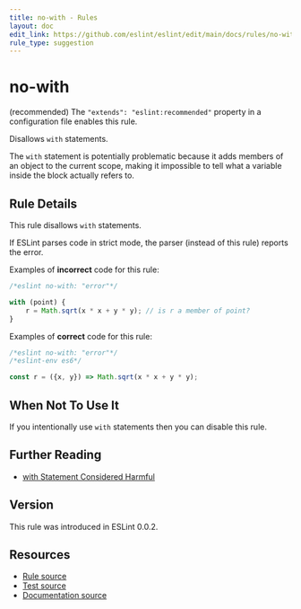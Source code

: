 ```yaml
---
title: no-with - Rules
layout: doc
edit_link: https://github.com/eslint/eslint/edit/main/docs/rules/no-with.md
rule_type: suggestion
---
```

<!-- Note: No pull requests accepted for this file. See README.md in the root directory for details. -->

# no-with

(recommended) The `"extends": "eslint:recommended"` property in a configuration file enables this rule.

Disallows `with` statements.

The `with` statement is potentially problematic because it adds members of an object to the current scope, making it impossible to tell what a variable inside the block actually refers to.

## Rule Details

This rule disallows `with` statements.

If ESLint parses code in strict mode, the parser (instead of this rule) reports the error.

Examples of **incorrect** code for this rule:

```js
/*eslint no-with: "error"*/

with (point) {
    r = Math.sqrt(x * x + y * y); // is r a member of point?
}
```

Examples of **correct** code for this rule:

```js
/*eslint no-with: "error"*/
/*eslint-env es6*/

const r = ({x, y}) => Math.sqrt(x * x + y * y);
```

## When Not To Use It

If you intentionally use `with` statements then you can disable this rule.

## Further Reading

* [with Statement Considered Harmful](https://yuiblog.com/blog/2006/04/11/with-statement-considered-harmful/)

## Version

This rule was introduced in ESLint 0.0.2.

## Resources

* [Rule source](https://github.com/eslint/eslint/tree/HEAD/lib/rules/no-with.js)
* [Test source](https://github.com/eslint/eslint/tree/HEAD/tests/lib/rules/no-with.js)
* [Documentation source](https://github.com/eslint/eslint/tree/HEAD/docs/rules/no-with.md)
